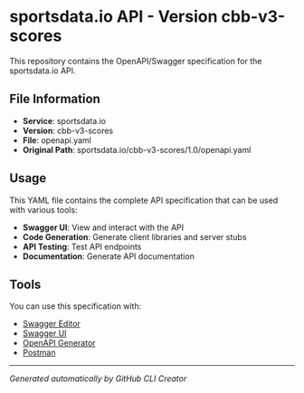 # sportsdata.io API - Version cbb-v3-scores

This repository contains the OpenAPI/Swagger specification for the sportsdata.io API.

## File Information

- **Service**: sportsdata.io
- **Version**: cbb-v3-scores
- **File**: openapi.yaml
- **Original Path**: sportsdata.io/cbb-v3-scores/1.0/openapi.yaml

## Usage

This YAML file contains the complete API specification that can be used with various tools:

- **Swagger UI**: View and interact with the API
- **Code Generation**: Generate client libraries and server stubs
- **API Testing**: Test API endpoints
- **Documentation**: Generate API documentation

## Tools

You can use this specification with:

- [Swagger Editor](https://editor.swagger.io/)
- [Swagger UI](https://swagger.io/tools/swagger-ui/)
- [OpenAPI Generator](https://openapi-generator.tech/)
- [Postman](https://www.postman.com/)

---

*Generated automatically by GitHub CLI Creator*
